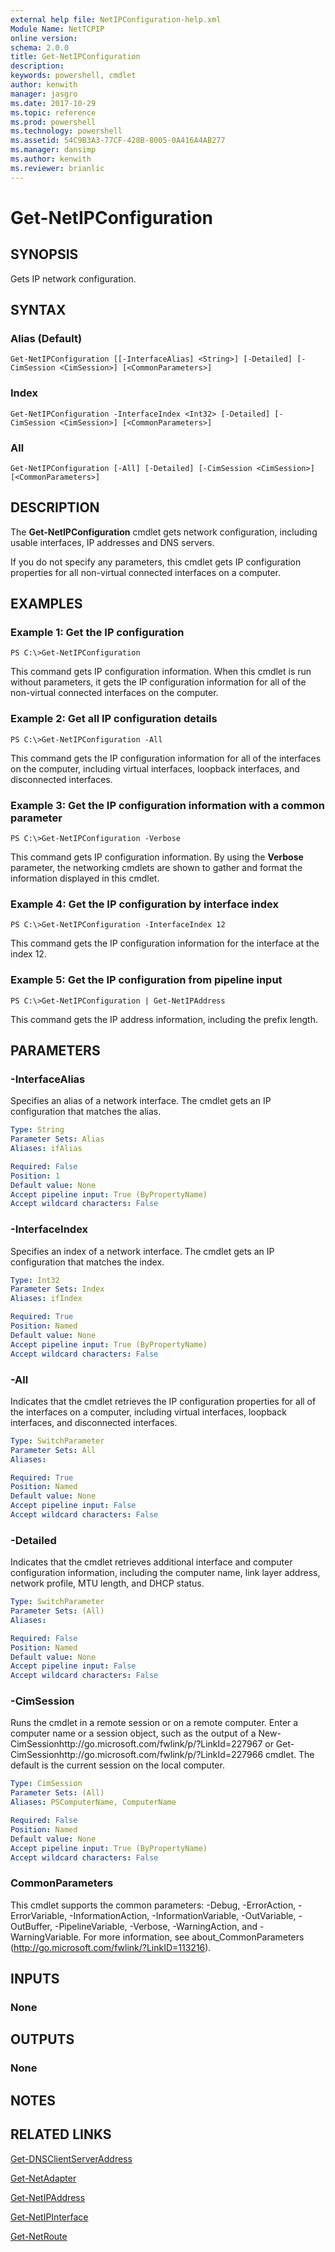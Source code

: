 ```yaml
---
external help file: NetIPConfiguration-help.xml
Module Name: NetTCPIP
online version: 
schema: 2.0.0
title: Get-NetIPConfiguration
description: 
keywords: powershell, cmdlet
author: kenwith
manager: jasgro
ms.date: 2017-10-29
ms.topic: reference
ms.prod: powershell
ms.technology: powershell
ms.assetid: 54C9B3A3-77CF-428B-8005-0A416A4AB277
ms.manager: dansimp
ms.author: kenwith
ms.reviewer: brianlic
---
```


# Get-NetIPConfiguration

## SYNOPSIS
Gets IP network configuration.

## SYNTAX

### Alias (Default)
```
Get-NetIPConfiguration [[-InterfaceAlias] <String>] [-Detailed] [-CimSession <CimSession>] [<CommonParameters>]
```

### Index
```
Get-NetIPConfiguration -InterfaceIndex <Int32> [-Detailed] [-CimSession <CimSession>] [<CommonParameters>]
```

### All
```
Get-NetIPConfiguration [-All] [-Detailed] [-CimSession <CimSession>] [<CommonParameters>]
```

## DESCRIPTION
The **Get-NetIPConfiguration** cmdlet gets network configuration, including usable interfaces, IP addresses and DNS servers.

If you do not specify any parameters, this cmdlet gets IP configuration properties for all non-virtual connected interfaces on a computer.

## EXAMPLES

### Example 1: Get the IP configuration
```
PS C:\>Get-NetIPConfiguration
```

This command gets IP configuration information.
When this cmdlet is run without parameters, it gets the IP configuration information for all of the non-virtual connected interfaces on the computer.

### Example 2: Get all IP configuration details
```
PS C:\>Get-NetIPConfiguration -All
```

This command gets the IP configuration information for all of the interfaces on the computer, including virtual interfaces, loopback interfaces, and disconnected interfaces.

### Example 3: Get the IP configuration information with a common parameter
```
PS C:\>Get-NetIPConfiguration -Verbose
```

This command gets IP configuration information.
By using the **Verbose** parameter, the networking cmdlets are shown to gather and format the information displayed in this cmdlet.

### Example 4: Get the IP configuration by interface index
```
PS C:\>Get-NetIPConfiguration -InterfaceIndex 12
```

This command gets the IP configuration information for the interface at the index 12.

### Example 5: Get the IP configuration from pipeline input
```
PS C:\>Get-NetIPConfiguration | Get-NetIPAddress
```

This command gets the IP address information, including the prefix length.

## PARAMETERS

### -InterfaceAlias
Specifies an alias of a network interface.
The cmdlet gets an IP configuration that matches the alias.

```yaml
Type: String
Parameter Sets: Alias
Aliases: ifAlias

Required: False
Position: 1
Default value: None
Accept pipeline input: True (ByPropertyName)
Accept wildcard characters: False
```

### -InterfaceIndex
Specifies an index of a network interface.
The cmdlet gets an IP configuration that matches the index.

```yaml
Type: Int32
Parameter Sets: Index
Aliases: ifIndex

Required: True
Position: Named
Default value: None
Accept pipeline input: True (ByPropertyName)
Accept wildcard characters: False
```

### -All
Indicates that the cmdlet retrieves the IP configuration properties for all of the interfaces on a computer, including virtual interfaces, loopback interfaces, and disconnected interfaces.

```yaml
Type: SwitchParameter
Parameter Sets: All
Aliases: 

Required: True
Position: Named
Default value: None
Accept pipeline input: False
Accept wildcard characters: False
```

### -Detailed
Indicates that the cmdlet retrieves additional interface and computer configuration information, including the computer name, link layer address, network profile, MTU length, and DHCP status.

```yaml
Type: SwitchParameter
Parameter Sets: (All)
Aliases: 

Required: False
Position: Named
Default value: None
Accept pipeline input: False
Accept wildcard characters: False
```

### -CimSession
Runs the cmdlet in a remote session or on a remote computer.
Enter a computer name or a session object, such as the output of a New-CimSessionhttp://go.microsoft.com/fwlink/p/?LinkId=227967 or Get-CimSessionhttp://go.microsoft.com/fwlink/p/?LinkId=227966 cmdlet.
The default is the current session on the local computer.

```yaml
Type: CimSession
Parameter Sets: (All)
Aliases: PSComputerName, ComputerName

Required: False
Position: Named
Default value: None
Accept pipeline input: True (ByPropertyName)
Accept wildcard characters: False
```

### CommonParameters
This cmdlet supports the common parameters: -Debug, -ErrorAction, -ErrorVariable, -InformationAction, -InformationVariable, -OutVariable, -OutBuffer, -PipelineVariable, -Verbose, -WarningAction, and -WarningVariable. For more information, see about_CommonParameters (http://go.microsoft.com/fwlink/?LinkID=113216).

## INPUTS

### None

## OUTPUTS

### None

## NOTES

## RELATED LINKS

[Get-DNSClientServerAddress](../dnsclient/Get-DnsClientServerAddress.md)

[Get-NetAdapter](../netadapter/Get-NetAdapter.md)

[Get-NetIPAddress](./Get-NetIPAddress.md)

[Get-NetIPInterface](./Get-NetIPInterface.md)

[Get-NetRoute](./Get-NetRoute.md)

